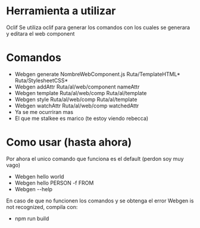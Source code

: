 # Herramienta a utilizar
Oclif
Se utiliza oclif para generar los comandos con los cuales se generara y editara el web component

# Comandos
- Webgen generate NombreWebComponent.js Ruta/TemplateHTML* Ruta/StylesheetCSS*
- Webgen addAttr Ruta/al/web/component nameAttr
- Webgen template Ruta/al/web/comp Ruta/al/template
- Webgen style Ruta/al/web/comp Ruta/al/template
- Webgen watchAttr Ruta/al/web/comp watchedAttr
- Ya se me ocurriran mas
- El que me stalkee es marico (te estoy viendo rebecca)

# Como usar (hasta ahora)
Por ahora el unico comando que funciona es el default (perdon soy muy vago) 
- Webgen hello world
- Webgen hello PERSON -f FROM
- Webgen --help

En caso de que no funcionen los comandos y se obtenga el error Webgen is not recognized, compila con:

- npm run build

